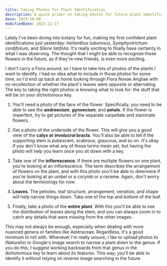 ```yaml
---
title: Taking Photos for Plant Identification
description: A quick primer on taking photos for future plant identification.
date: 2023-10-08
modifiedDate: 2023-11-17
---
```

Lately I've been diving into botany for fun, making my first confident plant identifications just yesterday: *Helianthus tuberosus*, *Symphyotrichum cordifolium*, and *Silene latifolia*. It's really exciting to finally have certainty in what I was observing. The thought that I might be able to recognize these flowers in the future, as if they're new friends, is even more exciting.

I don't carry a Flora around, so I have to take lots of photos of the plants I want to identify. I had no idea what to include in those photos for some time, so I'd end up back at home looking through Flora Novae Angliae with no recollection of whether the plant's leaves were opposite or alternating. The key to taking the right photos is knowing what to look for: the stuff that will be on your dichotomous key.

1. <p>You'll need a photo of the face of the flower. Specifically, you need to be able to see the <strong>androecium</strong>, <strong>gynoecium</strong>, and <strong>petals</strong>. If the flower is imperfect, try to get pictures of the separate carpellate and staminate flowers.</p>
2. <p>Get a photo of the underside of the flower. This will give you a good view of the <strong>calyx or involucral bracts</strong>. You'll also be able to tell if the supporting stem is pubescent, scabrous, glaucous, and so on. It's okay if you don't know what any of those terms mean yet, but having the photo will help you learn once you sit down with a key.</p>
3. <p>Take one of the <strong>inflorescence</strong>. If there are multiple flowers on one plant, you're looking at an inflorescence. The term describes the arrangement of flowers on the plant, and with this photo you'll be able to determine if you're looking at an umbel or a corymb or a raceme. Again, don't worry about the terminology for now.</p>
4. <p><strong>Leaves</strong>. The petioles, leaf structure, arrangement, venation, and shape will help narrow things down. Take one of the top and bottom of the leaf.</p>
5. <p>Finally, take a photo of the <strong>entire plant</strong>. With this you'll be able to see the distribution of leaves along the stem, and you can always zoom in to catch any details that were missing from the other images.</p>

This may not always be enough, especially when dealing with more nuanced genera or families like Asteraceae. Regardless, it's a good minimum to roll with. Whenever I'm really unsure, I like to upload photos to iNaturalist or Google's image search to narrow a plant down to the genus. If you do this, I suggest working backwards from that genus in the dichotomous key to learn about its features. This way, you'll be able to identify it without relying on reverse image searching in the future.
